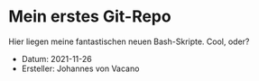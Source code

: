 # Mein erstes Git-Repo

Hier liegen meine fantastischen neuen Bash-Skripte. Cool, oder?

- Datum: 2021-11-26
- Ersteller: Johannes von Vacano

